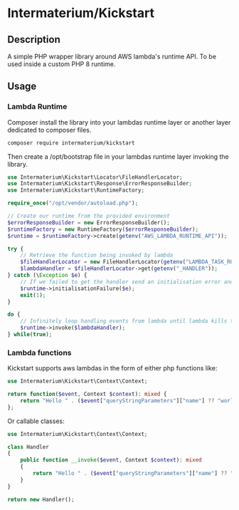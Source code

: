 # Intermaterium/Kickstart

## Description

A simple PHP wrapper library around AWS lambda's runtime API. To be used inside a custom PHP 8 runtime.

## Usage

### Lambda Runtime

Composer install the library into your lambdas runtime layer or another layer dedicated to composer files.

```bash
composer require intermaterium/kickstart
```

Then create a /opt/bootstrap file in your lambdas runtime layer invoking the library.

```php
use Intermaterium\Kickstart\Locator\FileHandlerLocator;
use Intermaterium\Kickstart\Response\ErrorResponseBuilder;
use Intermaterium\Kickstart\RuntimeFactory;

require_once("/opt/vendor/autoload.php");

// Create our runtime from the provided environment
$errorResponseBuilder = new ErrorResponseBuilder();
$runtimeFactory = new RuntimeFactory($errorResponseBuilder);
$runtime = $runtimeFactory->create(getenv("AWS_LAMBDA_RUNTIME_API"));

try {
    // Retrieve the function being invoked by lambda
    $fileHandlerLocator = new FileHandlerLocator(getenv("LAMBDA_TASK_ROOT"));
    $lambdaHandler = $fileHandlerLocator->get(getenv("_HANDLER"));
} catch (\Exception $e) {
    // If we failed to get the handler send an initialisation error and kill the lambda
    $runtime->initialisationFailure($e);
    exit(1);
}

do {
    // Infinitely loop handling events from lambda until lambda kills the runtime
    $runtime->invoke($lambdaHandler);
} while(true);
```

### Lambda functions

Kickstart supports aws lambdas in the form of either php functions like:

```php
use Intermaterium\Kickstart\Context\Context;

return function($event, Context $context): mixed {
    return "Hello " . ($event["queryStringParameters"]["name"] ?? "world");
};
```

Or callable classes:

```php
use Intermaterium\Kickstart\Context\Context;

class Handler
{
    public function __invoke($event, Context $context): mixed
    {
        return "Hello " . ($event["queryStringParameters"]["name"] ?? "world");
    }
}

return new Handler();
```
